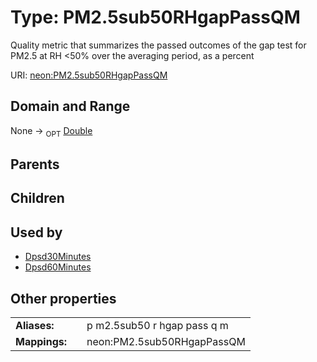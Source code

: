 
# Type: PM2.5sub50RHgapPassQM


Quality metric that summarizes the passed outcomes of the gap test for PM2.5 at RH <50% over the averaging period, as a percent

URI: [neon:PM2.5sub50RHgapPassQM](https://data.neonscience.org/PM2.5sub50RHgapPassQM)


## Domain and Range

None ->  <sub>OPT</sub> [Double](types/Double.md)

## Parents


## Children


## Used by

 * [Dpsd30Minutes](Dpsd30Minutes.md)
 * [Dpsd60Minutes](Dpsd60Minutes.md)

## Other properties

|  |  |  |
| --- | --- | --- |
| **Aliases:** | | p m2.5sub50 r hgap pass q m |
| **Mappings:** | | neon:PM2.5sub50RHgapPassQM |

